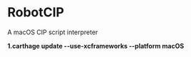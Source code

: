 # RobotCIP
A macOS CIP script interpreter

**1.carthage update --use-xcframeworks --platform macOS**